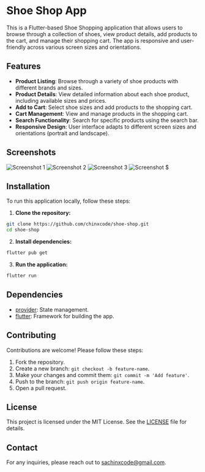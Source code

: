 # Shoe Shop App

This is a Flutter-based Shoe Shopping application that allows users to browse through a collection of shoes, view product details, add products to the cart, and manage their shopping cart. The app is responsive and user-friendly across various screen sizes and orientations.

## Features

-   **Product Listing**: Browse through a variety of shoe products with different brands and sizes.
-   **Product Details**: View detailed information about each shoe product, including available sizes and prices.
-   **Add to Cart**: Select shoe sizes and add products to the shopping cart.
-   **Cart Management**: View and manage products in the shopping cart.
-   **Search Functionality**: Search for specific products using the search bar.
-   **Responsive Design**: User interface adapts to different screen sizes and orientations (portrait and landscape).

## Screenshots

![Screenshot 1](assets/screenshot1.png) ![Screenshot 2](assets/screenshot2.png) ![Screenshot 3](assets/screenshot3.png) ![Screenshot $](assets/screenshot4.png)

## Installation

To run this application locally, follow these steps:

1. **Clone the repository:**

```bash
git clone https://github.com/chinxcode/shoe-shop.git
cd shoe-shop
```

2. **Install dependencies:**

```bash
flutter pub get
```

3. **Run the application:**

```bash
flutter run
```

## Dependencies

-   [provider](https://pub.dev/packages/provider): State management.
-   [flutter](https://flutter.dev/): Framework for building the app.

## Contributing

Contributions are welcome! Please follow these steps:

1. Fork the repository.
2. Create a new branch: `git checkout -b feature-name`.
3. Make your changes and commit them: `git commit -m 'Add feature'`.
4. Push to the branch: `git push origin feature-name`.
5. Open a pull request.

## License

This project is licensed under the MIT License. See the [LICENSE](LICENSE) file for details.

## Contact

For any inquiries, please reach out to [sachinxcode@gmail.com](mailto:sachinxcode@gmail.com).
